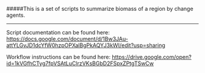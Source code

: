 #####This is a set of scripts to summarize biomass of a region by change agents.
____________________________________________________________________

Script documentation can be found here: https://docs.google.com/document/d/1Bw3JAu-attYLGvJD1dcYfW0hzpOPXalBgPkAQYJ3kWI/edit?usp=sharing

Workflow instructions can be found here: https://drive.google.com/open?id=1kVGfhCTyg7fpVSAtLuClrzVKsBGbD2FSpxZPtgTSwCw
